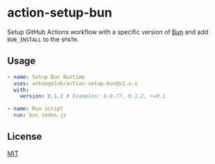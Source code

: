 # action-setup-bun
Setup GitHub Actions workflow with a specific version of [Bun](https://github.com/Jarred-Sumner/bun) and add `BUN_INSTALL` to the `$PATH`.

## Usage
```yaml
- name: Setup Bun Runtime
  uses: antongolub/action-setup-bun@v1.x.x
  with:
    version: 0.1.2 # Examples: 0.0.77, 0.1.2, >=0.1

- name: Run script
  run: bun index.js
```

## License
[MIT](LICENSE)
